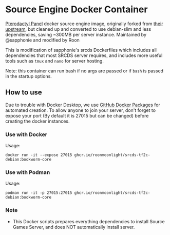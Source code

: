 # Source Engine Docker Container
[Pterodactyl Panel](https://pterodactyl.io/) docker source engine image, originally forked from [their upstream](https://github.com/parkervcp/images/tree/ubuntu/source), but cleaned up and converted to use debian-slim and less dependencies, saving ~300MB per server instance. Maintained by @sapphonie and modified by Roon

This is modification of sapphonie's srcds Dockerfiles which includes all dependencies that most SRCDS server requires, and includes more useful tools such as `tmux` and `nano` for server hosting.

Note: this container can run bash if no args are passed or if `bash` is passed in the startup options.

## How to use
Due to trouble with Docker Desktop, we use [GitHub Docker Packages](https://github.com/features/packages) for automated creation. To allow anyone to join your server, don't forget to expose your port (By default it is 27015 but can be changed) before creating the docker instances.

### Use with Docker
Usage:

```
docker run -it --expose 27015 ghcr.io/roonmoonlight/srcds-tf2c-debian:bookworm-core
```

### Use with Podman
Usage:

```
podman run -it -p 27015:27015 ghcr.io/roonmoonlight/srcds-tf2c-debian:bookworm-core
```

### Note
* This Docker scripts prepares everything dependencies to install Source Games Server, and does NOT automatically install server.
